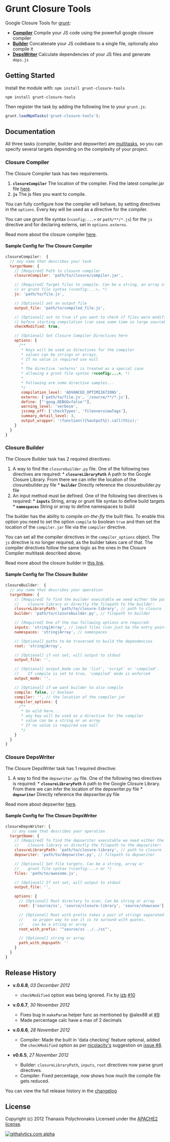 # Grunt Closure Tools

Google Closure Tools for [grunt](https://github.com/cowboy/grunt):

* **[Compiler](https://developers.google.com/closure/compiler/)** Compile your JS code using the powerfull google closure compiler
* **[Builder](https://developers.google.com/closure/library/docs/closurebuilder)** Concatenate your JS codebase to a single file, optionally also compile it
* **[DepsWriter](https://developers.google.com/closure/library/docs/depswriter)** Calculate dependencies of your JS files and generate `deps.js`

## Getting Started
Install the module with: `npm install grunt-closure-tools`

```shell
npm install grunt-closure-tools
```

Then register the task by adding the following line to your `grunt.js`:

```javascript
grunt.loadNpmTasks('grunt-closure-tools');
```

## Documentation

All three tasks (compiler, builder and depswriter) are [multitasks](https://github.com/cowboy/grunt/blob/master/docs/types_of_tasks.md), so you can specify several targets depending on the complexity of your project.

### Closure Compiler

The Closure Compiler task has two requirements.

  1. **`closureCompiler`** The location of the compiler. Find the latest compiler.jar file [here](http://closure-compiler.googlecode.com/files/compiler-latest.zip).
  2. **`js`** The js files you want to compile.

You can fully configure how the compiler will behave, by setting directives in the `options`. Every key will be used as a directive for the compiler.

You can use grunt file syntax (`<config:...>` or `path/**/*.js`) for the `js` directive and for declaring externs, set in `options.externs`.

Read more about the closure compiler [here](https://developers.google.com/closure/compiler/docs/api-tutorial3).

#### Sample Config for The Closure Compiler
```javascript
closureCompiler:  {
  // any name that describes your task
  targerName: {
    // [Required] Path to closure compiler
    closureCompiler: 'path/to/closure/compiler.jar',

    // [Required] Target files to compile. Can be a string, an array of strings
    // or grunt file syntax (<config:...>, *)
    js: 'path/to/file.js',

    // [Optional] set an output file
    output_file: 'path/to/compiled_file.js',

    // [Optional] set to true if you want to check if files were modified
    // before starting compilation (can save some time in large sourcebases)
    checkModified: true,

    // [Optional] Set Closure Compiler Directives here
    options: {
      /**
       * Keys will be used as directives for the compiler
       * values can be strings or arrays.
       * If no value is required use null
       *
       * The directive 'externs' is treated as a special case
       * allowing a grunt file syntax (<config:...>, *)
       *
       * Following are some directive samples...
       */
       compilation_level: 'ADVANCED_OPTIMIZATIONS',
       externs: ['path/to/file.js', '/source/**/*.js'],
       define: ["'goog.DEBUG=false'"],
       warning_level: 'verbose',
       jscomp_off: ['checkTypes', 'fileoverviewTags'],
       summary_detail_level: 3,
       output_wrapper: '(function(){%output%}).call(this);'
    }
  }
}
```
### Closure Builder

The Closure Builder task has 2 required directives:

  1. A way to find the `closurebuilder.py` file. One of the following two directives are required:
    * **`closureLibraryPath`** A path to the Google Closure Library. From there we can infer the location of the closurebuilder.py file
    * **`builder`** Directly reference the closurebuilder.py file
  2. An input method must be defined. One of the following two directives is required:
    * **`inputs`** String, array or grunt file syntax to define build targets
    * **`namespaces`** String or array to define namespaces to build

The builder has the ability to compile *on-the-fly* the built files. To enable this option you need to set the option `compile` to boolean `true` and then set the location of the `compiler.jar` file via the `compiler` directive.

You can set all the compiler directives in the `compiler_options` object. The `js` directive is no longer required, as the builder takes care of that. The compiler directives follow the same logic as the ones in the Closure Compiler multitask described above.

Read more about the closure builder in [this link](https://developers.google.com/closure/library/docs/closurebuilder).

#### Sample Config for The Closure Builder

```javascript
closureBuilder:  {
  // any name that describes your operation
  targetName: {
    // [Required] To find the builder executable we need either the path to
    //    closure library or directly the filepath to the builder:
    closureLibraryPath: 'path/to/closure-library', // path to closure library
    builder: 'path/to/closurebuilder.py', // filepath to builder

    // [Required] One of the two following options are required:
    inputs: 'string|Array', // input files (can just be the entry point)
    namespaces: 'string|Array', // namespaces

    // [Optional] paths to be traversed to build the dependencies
    root: 'string|Array',

    // [Optional] if not set, will output to stdout
    output_file: '',

    // [Optional] output_mode can be 'list', 'script' or 'compiled'.
    //    If compile is set to true, 'compiled' mode is enforced
    output_mode: '',

    // [Optional] if we want builder to also compile
    compile: false, // boolean
    compiler: '', // the location of the compiler.jar
    compiler_options: {
      /**
       * Go wild here...
       * any key will be used as a directive for the compiler
       * value can be a string or an array
       * If no value is required use null
       */
    }
  }
}
```

### Closure DepsWriter

The Closure DepsWriter task has 1 required directive:

  1. A way to find the `depswriter.py` file. One of the following two directives is required:
    * **`closureLibraryPath`** A path to the Google Closure Library. From there we can infer the location of the depswriter.py file
    * **`depswriter`** Directly reference the depswriter.py file

Read more about depswriter [here](https://developers.google.com/closure/library/docs/depswriter).

#### Sample Config for The Closure DepsWriter

```javascript
closureDepsWriter: {
   // any name that describes your operation
  targetName: {
    // [Required] To find the depswriter executable we need either the path to
    //    closure library or directly the filepath to the depswriter:
    closureLibraryPath: 'path/to/closure-library', // path to closure library
    depswriter: 'path/to/depswriter.py', // filepath to depswriter

    // [Optional] Set file targets. Can be a string, array or
    //    grunt file syntax (<config:...> or *)
    files: 'path/to/awesome.js',

    // [Optional] If not set, will output to stdout
    output_file: '',

    options: {
      // [Optional] Root directory to scan. Can be string or array
      root: ['source/ss', 'source/closure-library', 'source/showcase'],

      // [Optional] Root with prefix takes a pair of strings separated with a space,
      //    so proper way to use it is to suround with quotes.
      //    can be a string or array
      root_with_prefix: '"source/ss ../../ss"',

      // [Optional] string or array
      path_with_depspath: ''
    }
  }
}
```

## Release History

- **v.0.6.8**, *03 December 2012*
  - `checkModified` option was being ignored. Fix by [izb](https://github.com/izb) [#10](https://github.com/thanpolas/grunt-closure-tools/issues/10)

- **v.0.6.7**, *30 November 2012*
  - Fixes bug in `makeParam` helper func as mentioned by @alex88 at [#9](https://github.com/thanpolas/grunt-closure-tools/issues/9)
  - Made percentage calc have a max of 2 decimals

- **v.0.6.6**, *28 November 2012*
  - Compiler: Made the built in 'data checking' feature optional, added the `checkModified` option as per [nicolacity's](https://github.com/nicolacity) suggestion on [issue #8](https://github.com/thanpolas/grunt-closure-tools/issues/8).

- **v0.6.5**, *27 November 2012*
  - Builder: `closureLibraryPath`, `inputs`, `root` directives now parse grunt directives.
  - Compiler: Fixed percentage, now shows how much the compile file gets reduced.

You can view the full release history in the [changelog](https://github.com/thanpolas/grunt-closure-tools/blob/master/CHANGELOG.md)

## License
Copyright (c) 2012 Thanasis Polychronakis
Licensed under the [APACHE2 license](http://www.apache.org/licenses/LICENSE-2.0).

[![githalytics.com alpha](https://cruel-carlota.pagodabox.com/5eb066586b681b39b82e56719f75faaa "githalytics.com")](http://githalytics.com/thanpolas/grunt-closure-tools)
